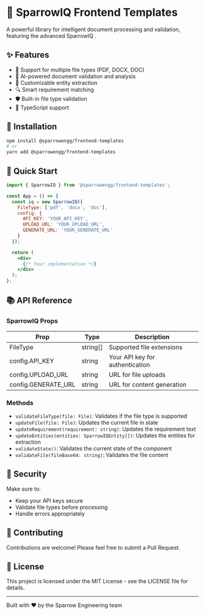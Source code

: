 # 🚀 SparrowIQ Frontend Templates

A powerful library for intelligent document processing and validation, featuring the advanced SparrowIQ .

## ✨ Features

- 📄 Support for multiple file types (PDF, DOCX, DOC)
- 🤖 AI-powered document validation and analysis
- 🎯 Customizable entity extraction
- 🔍 Smart requirement matching
- 🛡️ Built-in file type validation
- 💪 TypeScript support

## 🔧 Installation

```bash
npm install @sparrowengg/frontend-templates
# or
yarn add @sparrowengg/frontend-templates
```

## 🚀 Quick Start

```jsx
import { SparrowIQ } from '@sparrowengg/frontend-templates';

const App = () => {
  const iq = new SparrowIQ({
    FileType: ['pdf', 'docx', 'doc'],
    config: {
      API_KEY: 'YOUR_API_KEY',
      UPLOAD_URL: 'YOUR_UPLOAD_URL',
      GENERATE_URL: 'YOUR_GENERATE_URL'
    }
  });

  return (
    <div>
      {/* Your implementation */}
    </div>
  );
};
```

## 📚 API Reference

### SparrowIQ Props

| Prop | Type | Description |
|------|------|-------------|
| FileType | string[] | Supported file extensions |
| config.API_KEY | string | Your API key for authentication |
| config.UPLOAD_URL | string | URL for file uploads |
| config.GENERATE_URL | string | URL for content generation |

### Methods

- `validateFileType(file: File)`: Validates if the file type is supported
- `updateFile(file: File)`: Updates the current file in state
- `updateRequirement(requirement: string)`: Updates the requirement text
- `updateEntities(entities: SparrowIQEntity[])`: Updates the entities for extraction
- `validateState()`: Validates the current state of the component
- `validateFile(fileBase64: string)`: Validates the file content

## 🔐 Security

Make sure to:
- Keep your API keys secure
- Validate file types before processing
- Handle errors appropriately

## 🤝 Contributing

Contributions are welcome! Please feel free to submit a Pull Request.

## 📝 License

This project is licensed under the MIT License - see the LICENSE file for details.

---

Built with ❤️ by the Sparrow Engineering team